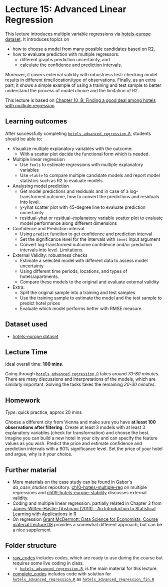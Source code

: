 # Lecture 15: Advanced Linear Regression

This lecture introduces multiple variable regressions via [hotels-europe dataset](https://gabors-data-analysis.com/datasets/#hotels-europe). It introduces topics on

  - how to choose a model from many possible candidates based on R2, 
  - how to evaluate prediction with multiple regressors: 
      - different graphs prediction uncertainty, and 
      - calculate the confidence and prediction intervals. 
      
Moreover, it covers external validity with robustness test: checking model results in different time/location/type of observations. Finally, as an extra part, it shows a simple example of using a training and test sample to better understand the process of model choice and the limitation of R2.

This lecture is based on [Chapter 10, B: Finding a good deal among hotels with multiple regression](https://gabors-data-analysis.com/casestudies/#ch10b-finding-a-good-deal-among-hotels-with-multiple-regression)

## Learning outcomes
After successfully completing [`hotels_advanced_regression.R`](https://github.com/gabors-data-analysis/da-coding-rstats/blob/main/lecture15-advanced-linear-regression/raw_codes/hotels_advanced_regression.R), students should be able to:

  - Visualize multiple explanatory variables with the outcome:
    - With a scatter plot decide the functional form which is needed.
  - Multiple linear regression
    - Use `feols` to estimate regressions with multiple explanatory variables
    - Use `etable` to compare multiple candidate models and report model statistics such as R2 to evaluate models.
  - Analysing model prediction
    - Get model predictions and residuals and in case of a log-transformed outcome, how to convert the predictions and residuals into level.
    - y-yhat scatter plot with 45-degree line to evaluate prediction uncertainty
    - residual-yhat or residual-explanatory variable scatter plot to evaluate model performance along different dimensions
  - Confidence and Prediction interval
    - Using `predict` function to get confidence and prediction interval
    - Set the significance level for the intervals with `level` input argument
    - Convert log-transformed outcome confidence and/or prediction intervals into level. Limitations.
  - External Validity: robustness checks
    - Estimate a selected model with different data to assess model uncertainty
    - Using different time periods, locations, and types of hotels/apartments.
    - Compare these models to the original and evaluate external validity
  - Extra:
    - Split the original sample into a training and test samples
    - Use the training sample to estimate the model and the test sample to predict hotel prices
    - Evaluate which model performs better with RMSE measure.

## Dataset used
  
  - [hotels-europe dataset](https://gabors-data-analysis.com/datasets/#hotels-europe)

## Lecture Time

Ideal overall time: **100 mins**.

Going through [`hotels_advanced_regression.R`](https://github.com/gabors-data-analysis/da-coding-rstats/blob/main/lecture15-advanced-linear-regression/raw_codes/hotels_advanced_regression.R) takes around *70-80 minutes*. There are many discussions and interpretations of the models, which are similarly important.  Solving the tasks takes the remaining *20-30 minutes*. 


## Homework

*Type*: quick practice, approx 20 mins

Choose a different city from Vienna and make sure you have **at least 100 observations after filtering**. Create at least 3 models with at least 3 explanatory variables (check for transformation) and choose the best. Imagine you can build a new hotel in your city and can specify the feature values as you wish. Predict the price and estimate confidence and prediction intervals with a 90% significance level. Set the price of your hotel and argue, why is it your choice. 


## Further material

  - More materials on the case study can be found in Gabor's *da_case_studies* repository: [ch10-hotels-multiple-reg](https://github.com/gabors-data-analysis/da_case_studies/tree/master/ch10-hotels-multiple-reg) on multiple regressions and [ch09-hotels-europe-stability](https://github.com/gabors-data-analysis/da_case_studies/tree/master/ch09-hotels-europe-stability) discusses external validity.
  - Coding and multiple linear regression: partially related in Chapter 3 from [James-Witten-Hastie-Tibshirani (2013) - An Introduction to Statistical Learning with Applications in R](https://www.statlearning.com/)
  - On regression [Grant McDermott: Data Science for Economists, Course material Lecture 08](https://github.com/uo-ec607/lectures/tree/master/08-regression) provides a somewhat different approach, but can be a nice supplement


## Folder structure
  
  - [raw_codes](https://github.com/gabors-data-analysis/da-coding-rstats/blob/main/lecture15-advanced-linear-regression/raw_codes) includes codes, which are ready to use during the course but requires some live coding in class.
    - [`hotels_advanced_regression.R`](https://github.com/gabors-data-analysis/da-coding-rstats/blob/main/lecture15-advanced-linear-regression/raw_codes/hotels_advanced_regression.R), is the main material for this lecture.
  - [complete_codes](https://github.com/gabors-data-analysis/da-coding-rstats/blob/main/lecture15-advanced-linear-regression/complete_codes) includes code with solution for [`hotels_advanced_regression.R`](https://github.com/gabors-data-analysis/da-coding-rstats/blob/main/lecture15-advanced-linear-regression/raw_codes/hotels_advanced_regression.R) as [`hotels_advanced_regression_fin.R`](https://github.com/gabors-data-analysis/da-coding-rstats/blob/main/lecture15-advanced-linear-regression/complete_codes/hotels_advanced_regression_fin.R)

